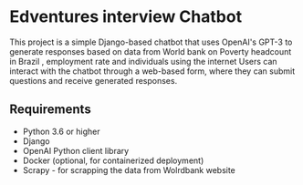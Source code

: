 # Edventures interview Chatbot

This project is a simple Django-based chatbot that uses OpenAI's GPT-3 to generate responses based on data from World bank on Poverty headcount in Brazil , employment rate and individuals using the internet
Users can interact with the chatbot through a web-based form, where they can submit questions and receive generated responses.

## Requirements

- Python 3.6 or higher
- Django
- OpenAI Python client library
- Docker (optional, for containerized deployment)
- Scrapy - for scrapping the data from Wolrdbank website

